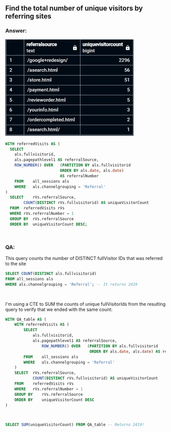 ## Find the total number of unique visitors by referring sites


### Answer:
![referral source](../img/referral.png)
```sql
WITH referredVisits AS (
  SELECT
    als.fullvisitorid,
    als.pagepathlevel1 AS referralSource,
    ROW_NUMBER() OVER 	(PARTITION BY als.fullvisitorid
                        ORDER BY als.date, als.date)
                        AS referralNumber
    FROM	all_sessions als
    WHERE	als.channelgrouping = 'Referral'
)
  SELECT	rVs.referralSource,
        COUNT(DISTINCT rVs.fullvisitorid) AS uniqueVisitorCount
  FROM	referredVisits rVs
  WHERE	rVs.referralNumber = 1
  GROUP BY	rVs.referralSource
  ORDER BY	uniqueVisitorCount DESC;
```

<br>

### QA:
This query counts the number of DISTINCT fullVisitor IDs that was referred to the site

```sql
SELECT COUNT(DISTINCT als.fullvisitorid)
FROM all_sessions als
WHERE als.channelgrouping = 'Referral'; -- It returns 2419
```

<br>

I'm using a CTE to SUM the counts of unique fullVisitorIds from the resulting query to verify that we ended with the same count:
```sql
WITH QA_table AS (
	WITH referredVisits AS (
		SELECT
			als.fullvisitorid,
			als.pagepathlevel1 AS referralSource,
				ROW_NUMBER() OVER 	(PARTITION BY als.fullvisitorid
									 ORDER BY als.date, als.date) AS referralNumber
		FROM	all_sessions als
		WHERE	als.channelgrouping = 'Referral'
	)
	SELECT	rVs.referralSource,
			COUNT(DISTINCT rVs.fullvisitorid) AS uniqueVisitorCount
	FROM	referredVisits rVs
	WHERE	rVs.referralNumber = 1
	GROUP BY	rVs.referralSource
	ORDER BY	uniqueVisitorCount DESC
)	
```

<br>

```sql
SELECT SUM(uniqueVisitorCount) FROM QA_table -- Returns 2419!
```